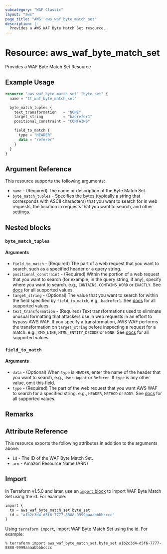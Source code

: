 ```yaml
---
subcategory: "WAF Classic"
layout: "aws"
page_title: "AWS: aws_waf_byte_match_set"
description: |-
  Provides a AWS WAF Byte Match Set resource.
---
```


# Resource: aws_waf_byte_match_set

Provides a WAF Byte Match Set Resource

## Example Usage

```terraform
resource "aws_waf_byte_match_set" "byte_set" {
  name = "tf_waf_byte_match_set"

  byte_match_tuples {
    text_transformation   = "NONE"
    target_string         = "badrefer1"
    positional_constraint = "CONTAINS"

    field_to_match {
      type = "HEADER"
      data = "referer"
    }
  }
}
```

## Argument Reference

This resource supports the following arguments:

* `name` - (Required) The name or description of the Byte Match Set.
* `byte_match_tuples` - Specifies the bytes (typically a string that corresponds
  with ASCII characters) that you want to search for in web requests,
  the location in requests that you want to search, and other settings.

## Nested blocks

### `byte_match_tuples`

#### Arguments

* `field_to_match` - (Required) The part of a web request that you want to search, such as a specified header or a query string.
* `positional_constraint` - (Required) Within the portion of a web request that you want to search
  (for example, in the query string, if any), specify where you want to search.
  e.g., `CONTAINS`, `CONTAINS_WORD` or `EXACTLY`.
  See [docs](http://docs.aws.amazon.com/waf/latest/APIReference/API_ByteMatchTuple.html#WAF-Type-ByteMatchTuple-PositionalConstraint)
  for all supported values.
* `target_string` - (Optional) The value that you want to search for within the field specified by `field_to_match`, e.g., `badrefer1`.
  See [docs](https://docs.aws.amazon.com/waf/latest/APIReference/API_waf_ByteMatchTuple.html)
  for all supported values.
* `text_transformation` - (Required) Text transformations used to eliminate unusual formatting that attackers use in web requests in an effort to bypass AWS WAF.
  If you specify a transformation, AWS WAF performs the transformation on `target_string` before inspecting a request for a match.
  e.g., `CMD_LINE`, `HTML_ENTITY_DECODE` or `NONE`.
  See [docs](http://docs.aws.amazon.com/waf/latest/APIReference/API_ByteMatchTuple.html#WAF-Type-ByteMatchTuple-TextTransformation)
  for all supported values.

### `field_to_match`

#### Arguments

* `data` - (Optional) When `type` is `HEADER`, enter the name of the header that you want to search, e.g., `User-Agent` or `Referer`.
  If `type` is any other value, omit this field.
* `type` - (Required) The part of the web request that you want AWS WAF to search for a specified string.
  e.g., `HEADER`, `METHOD` or `BODY`.
  See [docs](http://docs.aws.amazon.com/waf/latest/APIReference/API_FieldToMatch.html)
  for all supported values.

## Remarks

## Attribute Reference

This resource exports the following attributes in addition to the arguments above:

* `id` - The ID of the WAF Byte Match Set.
* `arn` - Amazon Resource Name (ARN)

## Import

In Terraform v1.5.0 and later, use an [`import` block](https://developer.hashicorp.com/terraform/language/import) to import WAF Byte Match Set using the id. For example:

```terraform
import {
  to = aws_waf_byte_match_set.byte_set
  id = "a1b2c3d4-d5f6-7777-8888-9999aaaabbbbcccc"
}
```

Using `terraform import`, import WAF Byte Match Set using the id. For example:

```console
% terraform import aws_waf_byte_match_set.byte_set a1b2c3d4-d5f6-7777-8888-9999aaaabbbbcccc
```
